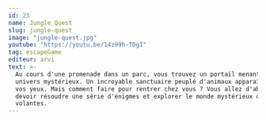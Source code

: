 ```yaml
---
id: 23
name: Jungle Quest
slug: jungle-quest
image: "jungle-quest.jpg"
youtube: "https://youtu.be/14z99h-TDgI"
tag: escapeGame
editeur: arvi
text: >-
  Au cours d'une promenade dans un parc, vous trouvez un portail menant vers un
  univers mystérieux. Un incroyable sanctuaire peuplé d'animaux apparaît sous
  vos yeux. Mais comment faire pour rentrer chez vous ? Vous allez d'abord
  devoir résoudre une série d'énigmes et explorer le monde mystérieux des îles
  volantes.
---
```

